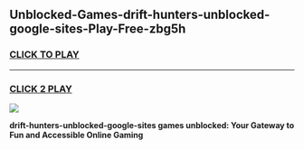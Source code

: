 
## Unblocked-Games-drift-hunters-unblocked-google-sites-Play-Free-zbg5h
<h3>
<a href="https://premium76.site?title=drift-hunters-unblocked-google-sites&ref=23A">CLICK TO PLAY</a></h3>
<hr>

<h3>
<a href="https://premium76.site?title=drift-hunters-unblocked-google-sites&ref=23A">CLICK 2 PLAY</a>
  
</h3>

<a href="https://premium76.site?title=drift-hunters-unblocked-google-sites&ref=23A"><img src="https://clearcache.store/games.png"></a>


**drift-hunters-unblocked-google-sites games unblocked: Your Gateway to Fun and Accessible Online Gaming**

